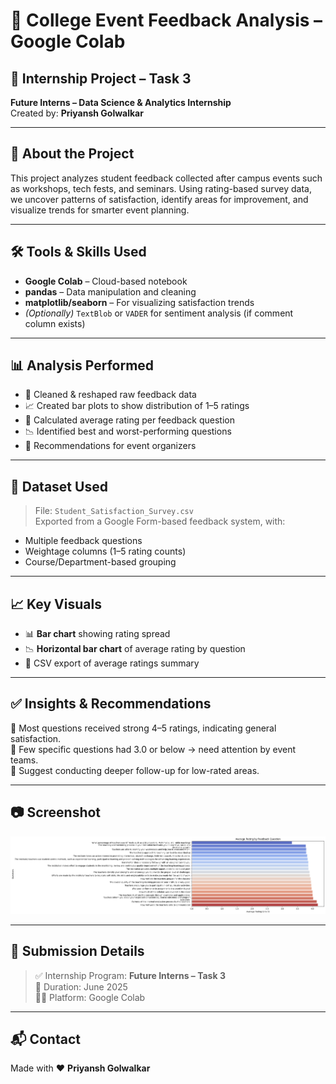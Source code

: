 # 🧠 College Event Feedback Analysis – Google Colab

## 🚀 Internship Project – Task 3  
**Future Interns – Data Science & Analytics Internship**  
Created by: **Priyansh Golwalkar**  

---

## 🧾 About the Project

This project analyzes student feedback collected after campus events such as workshops, tech fests, and seminars. Using rating-based survey data, we uncover patterns of satisfaction, identify areas for improvement, and visualize trends for smarter event planning.

---

## 🛠 Tools & Skills Used

- **Google Colab** – Cloud-based notebook
- **pandas** – Data manipulation and cleaning  
- **matplotlib/seaborn** – For visualizing satisfaction trends  
- *(Optionally)* `TextBlob` or `VADER` for sentiment analysis (if comment column exists)

---

## 📊 Analysis Performed

- 📌 Cleaned & reshaped raw feedback data  
- 📈 Created bar plots to show distribution of 1–5 ratings  
- 🧮 Calculated average rating per feedback question  
- 📉 Identified best and worst-performing questions  
- 📝 Recommendations for event organizers

---

## 📂 Dataset Used

> File: `Student_Satisfaction_Survey.csv`  
Exported from a Google Form-based feedback system, with:
- Multiple feedback questions  
- Weightage columns (1–5 rating counts)  
- Course/Department-based grouping

---

## 📈 Key Visuals

- 📊 **Bar chart** showing rating spread
- 📉 **Horizontal bar chart** of average rating by question
- 🧾 CSV export of average ratings summary

---

## ✅ Insights & Recommendations

🔹 Most questions received strong 4–5 ratings, indicating general satisfaction.  
🔹 Few specific questions had 3.0 or below → need attention by event teams.  
🔹 Suggest conducting deeper follow-up for low-rated areas.

---

## 📷 Screenshot

![Rating Chart](feedback_chart.png)

---

## 🔗 Submission Details

> ✅ Internship Program: **Future Interns – Task 3**  
> 📅 Duration: June 2025  
> 👨‍💻 Platform: Google Colab

---

## 📬 Contact

Made with ❤️ **Priyansh Golwalkar**  
